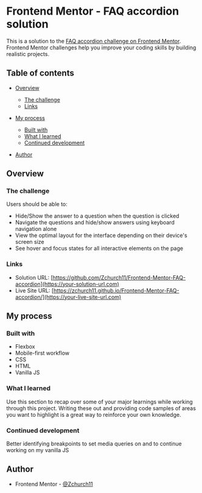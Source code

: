 # Frontend Mentor - FAQ accordion solution

This is a solution to the [FAQ accordion challenge on Frontend Mentor](https://www.frontendmentor.io/challenges/faq-accordion-wyfFdeBwBz). Frontend Mentor challenges help you improve your coding skills by building realistic projects. 

## Table of contents

- [Overview](#overview)
  - [The challenge](#the-challenge)
  - [Links](#links)
- [My process](#my-process)
  - [Built with](#built-with)
  - [What I learned](#what-i-learned)
  - [Continued development](#continued-development)

- [Author](#author)




## Overview

### The challenge

Users should be able to:

- Hide/Show the answer to a question when the question is clicked
- Navigate the questions and hide/show answers using keyboard navigation alone
- View the optimal layout for the interface depending on their device's screen size
- See hover and focus states for all interactive elements on the page



### Links

- Solution URL: [https://github.com/Zchurch11/Frontend-Mentor-FAQ-accordion](https://your-solution-url.com)
- Live Site URL: [https://zchurch11.github.io/Frontend-Mentor-FAQ-accordion/](https://your-live-site-url.com)

## My process

### Built with
- Flexbox
- Mobile-first workflow
- CSS
- HTML
- Vanilla JS 



### What I learned

Use this section to recap over some of your major learnings while working through this project. Writing these out and providing code samples of areas you want to highlight is a great way to reinforce your own knowledge.


### Continued development

Better identifying breakpoints to set media queries on and to continue working on my vanilla JS




## Author


- Frontend Mentor - [@Zchurch11](https://www.frontendmentor.io/profile/Zchurch11)






